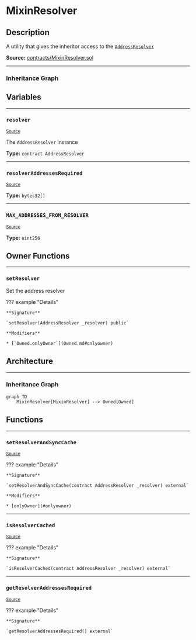 # MixinResolver

## Description

A utility that gives the inheritor access to the [`AddressResolver`](AddressResolver.md)



**Source:** [contracts/MixinResolver.sol](https://github.com/Synthetixio/synthetix/tree/develop/contracts/MixinResolver.sol)


---
### Inheritance Graph

<!--centered-image>
    ![[name] inheritance graph](../img/graphs/MixinResolver.svg)
</centered-image-->



## Variables


---
### `resolver`

<sub>[Source](https://github.com/Synthetixio/synthetix/tree/develop/contracts/MixinResolver.sol#L12)</sub>



The `AddressResolver` instance




**Type:** `contract AddressResolver`


---
### `resolverAddressesRequired`

<sub>[Source](https://github.com/Synthetixio/synthetix/tree/develop/contracts/MixinResolver.sol#L16)</sub>





**Type:** `bytes32[]`


---
### `MAX_ADDRESSES_FROM_RESOLVER`

<sub>[Source](https://github.com/Synthetixio/synthetix/tree/develop/contracts/MixinResolver.sol#L18)</sub>





**Type:** `uint256`

## Owner Functions


---
### `setResolver`

Set the address resolver


??? example "Details"


```
**Signature**

`setResolver(AddressResolver _resolver) public`

**Modifiers**

* [`Owned.onlyOwner`](Owned.md#onlyowner)
```

## Architecture


---
### Inheritance Graph

```mermaid
graph TD
    MixinResolver[MixinResolver] --> Owned[Owned]
```

## Functions


---
### `setResolverAndSyncCache`

<sub>[Source](https://github.com/Synthetixio/synthetix/tree/develop/contracts/MixinResolver.sol#L38)</sub>



??? example "Details"

    **Signature**

    `setResolverAndSyncCache(contract AddressResolver _resolver) external`

    **Modifiers**

    * [onlyOwner](#onlyowner)


---
### `isResolverCached`

<sub>[Source](https://github.com/Synthetixio/synthetix/tree/develop/contracts/MixinResolver.sol#L58)</sub>



??? example "Details"

    **Signature**

    `isResolverCached(contract AddressResolver _resolver) external`


---
### `getResolverAddressesRequired`

<sub>[Source](https://github.com/Synthetixio/synthetix/tree/develop/contracts/MixinResolver.sol#L76)</sub>



??? example "Details"

    **Signature**

    `getResolverAddressesRequired() external`

